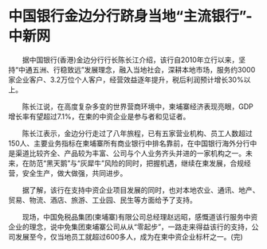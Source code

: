 # 中国银行金边分行跻身当地“主流银行”-中新网

　　据中国银行(香港)金边分行行长陈长江介绍，该行自2010年立行以来，坚持“中通五洲、行稳致远”发展理念，融入当地社会，深耕本地市场，服务约3000家企业客户、3.2万位个人客户，经营效益逐年提升，税后利润预计增长30%以上。

　　陈长江说，在高度复杂多变的世界营商环境中，柬埔寨经济表现亮眼，GDP增长率有望超过7.1%，在柬的中资企业是参与者和见证者。


　　陈长江表示，金边分行走过了八年旅程，已有五家营业机构、员工人数超过150人、主要业务指标在柬埔寨所有商业银行中排名靠前，在中国银行海外分行中是渠道比较齐全、产品较为丰富、公司与个人业务齐头并进的一家机构之一。未来，在防范“黑天鹅”与“灰犀牛”风险的同时，把握机遇，继续在柬发展，合规经营，安全生产，做大做强，共同进步。


　　据了解，该行在支持中资企业项目发展的同时，也对本地农业、通讯、地产、贸易、物流、酒店、旅游、工业园、民生等方面给予了支持。

　　现场，中国免税品集团(柬埔寨)有限公司总经理赵远昭，感慨道该行服务中资企业的理念，说中免集团柬埔寨公司从从“零起步”，一路走来得益该行的支持，公司发展至今，仅当地员工就超过600多人，成为在柬中资企业标杆之一。(完)
